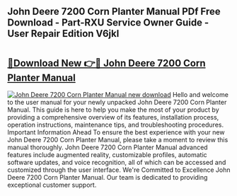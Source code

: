 ## John Deere 7200 Corn Planter Manual PDf Free Download - Part-RXU Service Owner Guide - User Repair Edition V6jkl

# <h2><a href="http://bc94937.oget.top/?id=John+Deere+7200+Corn+Planter+Manual">🔗Download New 👉🔴 John Deere 7200 Corn Planter Manual</a></h2>

[![John Deere 7200 Corn Planter Manual new download](https://i.imgur.com/5g1atiW.png)](http://bc94937.oget.top/?id=John+Deere+7200+Corn+Planter+Manual)
Hello and welcome to the user manual for your newly unpacked John Deere 7200 Corn Planter Manual. This guide is here to help you make the most of your product by providing a comprehensive overview of its features, installation process, operation instructions, maintenance tips, and troubleshooting procedures. Important Information Ahead To ensure the best experience with your new John Deere 7200 Corn Planter Manual, please take a moment to review this manual thoroughly. John Deere 7200 Corn Planter Manual advanced features include augmented reality, customizable profiles, automatic software updates, and voice recognition, all of which can be accessed and customized through the user interface. We're Committed to Excellence John Deere 7200 Corn Planter Manual. Our team is dedicated to providing exceptional customer support.
